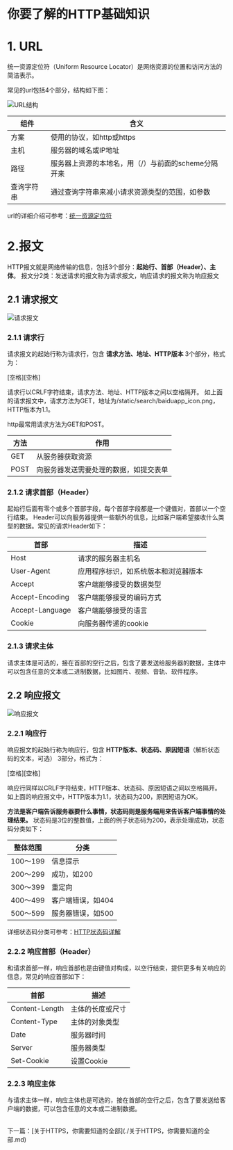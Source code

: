 # 你要了解的HTTP基础知识

# 1. URL

统一资源定位符（Uniform Resource Locator）是网络资源的位置和访问方法的简洁表示。

常见的url包括4个部分，结构如下图：

![URL结构](http://upload-images.jianshu.io/upload_images/2438937-326b9cbe070b5994.png?imageMogr2/auto-orient/strip%7CimageView2/2/w/1240)

| 组件    | 含义                            |
| ----- | ----------------------------- |
| 方案    | 使用的协议，如http或https             |
| 主机    | 服务器的域名或IP地址                   |
| 路径    | 服务器上资源的本地名，用（/）与前面的scheme分隔开来 |
| 查询字符串 | 通过查询字符串来减小请求资源类型的范围，如参数       |

url的详细介绍可参考：[统一资源定位符](https://en.wikipedia.org/wiki/Uniform_Resource_Locator)

# 2.报文

HTTP报文就是网络传输的信息，包括3个部分：**起始行、首部（Header）、主体**。
报文分2类：发送请求的报文称为请求报文，响应请求的报文称为响应报文

## 2.1 请求报文

![请求报文](http://upload-images.jianshu.io/upload_images/2438937-68732302a6b1ed44.png?imageMogr2/auto-orient/strip%7CimageView2/2/w/1240)

### 2.1.1 请求行

请求报文的起始行称为请求行，包含 **请求方法、地址、HTTP版本** 3个部分，格式为：

<method>[空格]<request url>[空格]<http version>

请求行以CRLF字符结束，请求方法、地址、HTTP版本之间以空格隔开。
如上面的请求报文中，请求方法为GET，地址为/static/search/baiduapp_icon.png，HTTP版本为1.1。

http最常用请求方法为GET和POST。

| 方法   | 作用                  |
| ---- | ------------------- |
| GET  | 从服务器获取资源            |
| POST | 向服务器发送需要处理的数据，如提交表单 |

### 2.1.2 请求首部（Header）

起始行后面有零个或多个首部字段，每个首部字段都是一个键值对，首部以一个空行结束。
Header可以向服务器提供一些额外的信息，比如客户端希望接收什么类型的数据。常见的请求Header如下：

| 首部              | 描述                 |
| --------------- | ------------------ |
| Host            | 请求的服务器主机名          |
| User-Agent      | 应用程序标识，如系统版本和浏览器版本 |
| Accept          | 客户端能够接受的数据类型       |
| Accept-Encoding | 客户端能够接受的编码方式       |
| Accept-Language | 客户端能够接受的语言         |
| Cookie          | 向服务器传递的cookie      |

### 2.1.3 请求主体

请求主体是可选的，接在首部的空行之后，包含了要发送给服务器的数据，主体中可以包含任意的文本或二进制数据，比如图片、视频、音轨、软件程序。

## 2.2 响应报文


![响应报文](http://upload-images.jianshu.io/upload_images/2438937-5ae2e57e9a7f472d.png?imageMogr2/auto-orient/strip%7CimageView2/2/w/1240)

### 2.2.1 响应行

响应报文的起始行称为响应行，包含 **HTTP版本、状态码、原因短语**（解析状态码的文本，可选） 3部分，格式为：

<version>[空格]<status>[空格]<reason-phrase>

响应行同样以CRLF字符结束，HTTP版本、状态码、原因短语之间以空格隔开。
如上面的响应报文中，HTTP版本为1.1，状态码为200，原因短语为OK。

**方法是客户端告诉服务器要什么事情，状态码则是服务端用来告诉客户端事情的处理结果。**
状态码是3位的整数值，上面的例子状态码为200，表示处理成功，状态码分类如下：

| 整体范围    | 分类         |
| ------- | ---------- |
| 100～199 | 信息提示       |
| 200～299 | 成功，如200    |
| 300～399 | 重定向        |
| 400～499 | 客户端错误，如404 |
| 500～599 | 服务器错误，如500 |

详细状态码分类可参考：[HTTP状态码详解](http://tool.oschina.net/commons?type=5)

### 2.2.2 响应首部（Header）

和请求首部一样，响应首部也是由键值对构成，以空行结束，提供更多有关响应的信息，常见的响应首部如下：

| 首部             | 描述       |
| -------------- | -------- |
| Content-Length | 主体的长度或尺寸 |
| Content-Type   | 主体的对象类型  |
| Date           | 服务器时间    |
| Server         | 服务器类型    |
| Set-Cookie     | 设置Cookie |

### 2.2.3 响应主体

与请求主体一样，响应主体也是可选的，接在首部的空行之后，包含了要发送给客户端的数据，可以包含任意的文本或二进制数据。

<br>
下一篇：[关于HTTPS，你需要知道的全部](./关于HTTPS，你需要知道的全部.md)